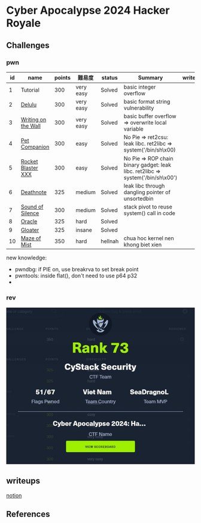# Cyber Apocalypse 2024 Hacker Royale

## Challenges

### pwn
| id  | name                                              | points | 難易度    | status  | Summary                                                                         | writeup |
| --- | ------------------------------------------------- | ------ | --------- | ------- | ------------------------------------------------------------------------------- | ------- |
| 1   | Tutorial                                          | 300    | very easy | Solved  | basic integer overflow                                                          |         |
| 2   | [Delulu](./pwn/delulu/)                           | 300    | very easy | Solved  | basic format string vulnerability                                               |         |
| 3   | [Writing on the Wall](./pwn/writing_on_the_wall/) | 300    | very easy | Solved  | basic buffer overflow => overwrite local variable                               |         |
| 4   | [Pet Companion](./pwn/pet_companion/)             | 300    | easy      | Solved  | No Pie => ret2csu: leak libc. ret2libc => system('/bin/sh\x00)                  |         |
| 5   | [Rocket Blaster XXX](./pwn/rocket_blaster_xxx/)   | 300    | easy      | Solved  | No Pie => ROP chain binary gadget: leak libc. ret2libc => system('/bin/sh\x00') |         |
| 6   | [Deathnote](./pwn/deathnote/)                     | 325    | medium    | Solved  | leak libc through dangling pointer of unsortedbin                               |         |
| 7   | [Sound of Silence](./pwn/sound_of_silence/)       | 300    | medium    | Solved  | stack pivot to reuse system() call in code                                      |         |
| 8   | [Oracle](./pwn/oracle/)                           | 325    | hard      | Solved  |                                                                                 |         |
| 9   | [Gloater](./pwn/gloater/)                         | 325    | insane    | Solved  |                                                                                 |         |
| 10  | [Maze of Mist](./pwn/maze_of_mist/)               | 350    | hard      | hellnah | chua hoc kernel nen khong biet xien                                             |         |

new knowledge:

- pwndbg: if PIE on, use breakrva to set break point
- pwntools: inside flat(), don't need to use p64 p32
- 

### rev

![img](./img/teammvp.jpg)

## writeups

[notion](https://seadragnol.notion.site/Cyber-Apocalypse-2024-Hacker-Royale-bbc9e7a6b1424c28ab08ddaffbb7fc42?pvs=4)

## References


